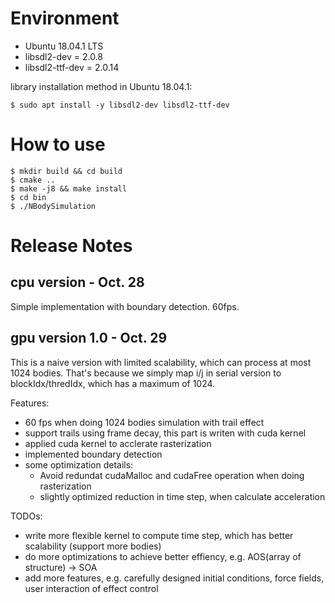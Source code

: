 
# Environment

* Ubuntu 18.04.1 LTS
* libsdl2-dev = 2.0.8
* libsdl2-ttf-dev = 2.0.14

library installation method in Ubuntu 18.04.1:
```
$ sudo apt install -y libsdl2-dev libsdl2-ttf-dev
```
# How to use
```
$ mkdir build && cd build
$ cmake ..
$ make -j8 && make install
$ cd bin
$ ./NBodySimulation
```

# Release Notes

## cpu version - Oct. 28
Simple implementation with boundary detection. 60fps.


## gpu version 1.0 - Oct. 29
This is a naive version with limited scalability, which can process at most 1024 bodies.
That's because we simply map i/j in serial version to blockIdx/thredIdx, which has a
maximum of 1024.

Features:
* 60 fps when doing 1024 bodies simulation with trail effect
* support trails using frame decay, this part is writen with cuda kernel
* applied cuda kernel to acclerate rasterization
* implemented boundary detection
* some optimization details:
    * Avoid redundat cudaMalloc and cudaFree operation when doing rasterization
    * slightly optimized reduction in time step, when calculate acceleration

TODOs:
* write more flexible kernel to compute time step, which has better scalability (support more bodies)
* do more optimizations to achieve better effiency, e.g. AOS(array of structure) -> SOA
* add more features, e.g. carefully designed initial conditions, force fields, user interaction of effect control

